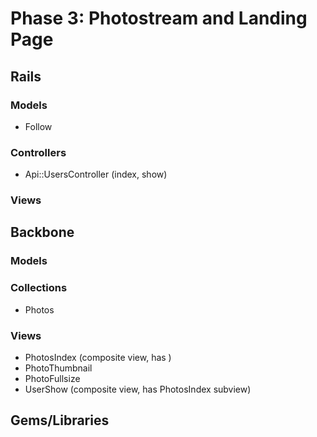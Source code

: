 # Phase 3: Photostream and Landing Page

## Rails
### Models
* Follow

### Controllers
* Api::UsersController (index, show)

### Views

## Backbone
### Models

### Collections
* Photos

### Views
* PhotosIndex (composite view, has )
* PhotoThumbnail
* PhotoFullsize
* UserShow (composite view, has PhotosIndex subview)

## Gems/Libraries
